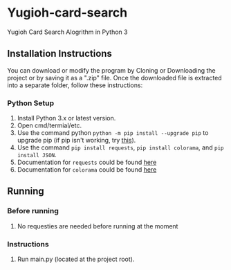 # Yugioh-card-search
Yugioh Card Search Alogrithm in Python 3

## Installation Instructions
You can download or modify the program by Cloning or Downloading the project or by saving it as a ".zip" file.
Once the downloaded file is extracted into a separate folder, follow these instructions:

### Python Setup
1. Install Python 3.x or latest version.
2. Open cmd/termial/etc.
3. Use the command python `python -m pip install --upgrade pip` to upgrade pip (if pip isn't working, try [this](https://stackoverflow.com/questions/23708898/pip-is-not-recognized-as-an-internal-or-external-command)).
4. Use the command `pip install requests`, `pip install colorama`, and `pip install JSON`.
5. Documentation for `requests` could be found [here](https://requests.readthedocs.io)
6. Documentation for `colorama` could be found [here](https://pypi.org/project/colorama)


## Running
### Before running
1. No requesties are needed before running at the moment

### Instructions
1. Run main.py (located at the project root).
